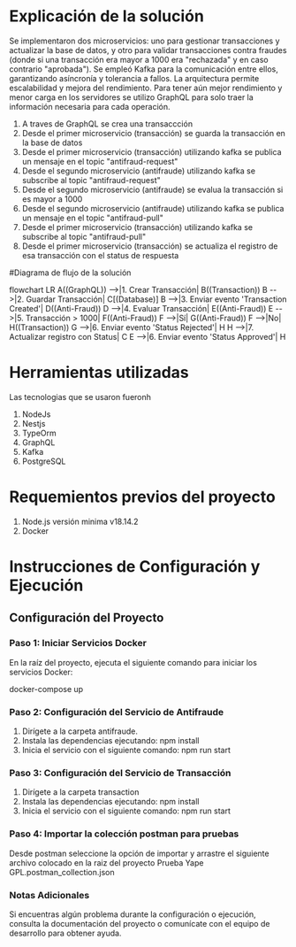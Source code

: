 # Explicación de la solución
Se implementaron dos microservicios: uno para gestionar transacciones y actualizar la base de datos, y otro para validar transacciones contra fraudes (donde si una transacción era mayor a 1000 era "rechazada" y en caso contrario "aprobada"). Se empleó Kafka para la comunicación entre ellos, garantizando asíncronía y tolerancia a fallos. La arquitectura permite escalabilidad y mejora del rendimiento.
Para tener aún mejor rendimiento y menor carga en los servidores se utilizo GraphQL para solo traer la información necesaria para cada operación.

<ol>
  <li>A traves de GraphQL se crea una transaccción</li>
  <li>Desde el primer microservicio (transacción) se guarda la transacción en la base de datos</li>
  <li>Desde el primer microservicio  (transacción) utilizando kafka se publica un mensaje en el topic "antifraud-request"</li>
  <li>Desde el segundo microservicio  (antifraude) utilizando kafka se subscribe al topic "antifraud-request"</li>
  <li>Desde el segundo microservicio  (antifraude) se evalua la transacción si es mayor a 1000</li>
  <li>Desde el segundo microservicio  (antifraude) utilizando kafka se publica un mensaje en el topic "antifraud-pull"</li>
  <li>Desde el primer microservicio  (transacción) utilizando kafka se subscribe al topic "antifraud-pull"</li>
  <li>Desde el primer microservicio  (transacción) se actualiza el registro de esa transacción con el status de respuesta</li>
</ol>

#Diagrama de flujo de la solución

  flowchart LR
    A((GraphQL)) -->|1. Crear Transacción| B((Transaction))
    B -->|2. Guardar Transacción| C[(Database)]
    B -->|3. Enviar evento 'Transaction Created'| D((Anti-Fraud))
    D -->|4. Evaluar Transacción| E((Anti-Fraud))
    E -->|5. Transacción > 1000| F((Anti-Fraud))
    F -->|Sí| G((Anti-Fraud))
    F -->|No| H((Transaction))
    G -->|6. Enviar evento 'Status Rejected'| H
    H -->|7. Actualizar registro con Status| C
    E -->|6. Enviar evento 'Status Approved'| H


# Herramientas utilizadas
Las tecnologias que se usaron fueronh
<ol>
   <li>NodeJs</li>
   <li>Nestjs</li>
   <li>TypeOrm</li>
   <li>GraphQL</li>
   <li>Kafka</li>
   <li>PostgreSQL</li>
</ol>

# Requemientos previos del proyecto
<ol>
   <li>Node.js versión minima v18.14.2</li>
   <li>Docker</li>
</ol>

# Instrucciones de Configuración y Ejecución

## Configuración del Proyecto

### Paso 1: Iniciar Servicios Docker
En la raíz del proyecto, ejecuta el siguiente comando para iniciar los servicios Docker:

docker-compose up

### Paso 2: Configuración del Servicio de Antifraude
<ol>
  <li>Dirígete a la carpeta antifraude.</li>
  <li>Instala las dependencias ejecutando:
       npm install
</li>
  <li>Inicia el servicio con el siguiente comando:
       npm run start
  </li>  
</ol>


### Paso 3: Configuración del Servicio de Transacción
<ol>
  <li>Dirígete a la carpeta transaction</li>
  <li>Instala las dependencias ejecutando:
       npm install
</li>
  <li>Inicia el servicio con el siguiente comando:
       npm run start
  </li>  
</ol>

### Paso 4: Importar la colección postman para pruebas
Desde postman seleccione la opción de importar y arrastre el siguiente archivo colocado en la raiz del proyecto
Prueba Yape GPL.postman_collection.json

### Notas Adicionales
Si encuentras algún problema durante la configuración o ejecución, consulta la documentación del proyecto o comunícate con el equipo de desarrollo para obtener ayuda.
